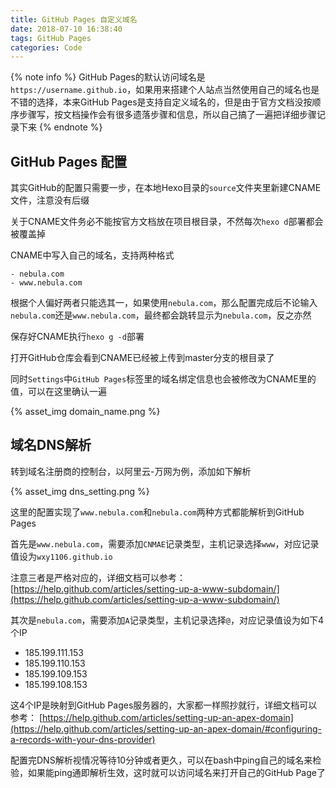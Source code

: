 ```yaml
---
title: GitHub Pages 自定义域名
date: 2018-07-10 16:38:40
tags: GitHub Pages
categories: Code
---
```

{% note info %}
GitHub Pages的默认访问域名是`https://username.github.io`，如果用来搭建个人站点当然使用自己的域名也是不错的选择，本来GitHub Pages是支持自定义域名的，但是由于官方文档没按顺序步骤写，按文档操作会有很多遗落步骤和信息，所以自己搞了一遍把详细步骤记录下来
{% endnote %}
<!--more-->

## GitHub Pages 配置
其实GitHub的配置只需要一步，在本地Hexo目录的`source`文件夹里新建CNAME文件，注意没有后缀

关于CNAME文件务必不能按官方文档放在项目根目录，不然每次`hexo d`部署都会被覆盖掉

CNAME中写入自己的域名，支持两种格式
```
- nebula.com
- www.nebula.com
```
根据个人偏好两者只能选其一，如果使用`nebula.com`，那么配置完成后不论输入`nebula.com`还是`www.nebula.com`，最终都会跳转显示为`nebula.com`，反之亦然

保存好CNAME执行`hexo g -d`部署

打开GitHub仓库会看到CNAME已经被上传到master分支的根目录了

同时`Settings`中`GitHub Pages`标签里的域名绑定信息也会被修改为CNAME里的值，可以在这里确认一遍

{% asset_img domain_name.png %}

## 域名DNS解析
转到域名注册商的控制台，以阿里云-万网为例，添加如下解析

{% asset_img dns_setting.png %}

这里的配置实现了`www.nebula.com`和`nebula.com`两种方式都能解析到GitHub Pages

首先是`www.nebula.com`，需要添加`CNMAE`记录类型，主机记录选择`www`，对应记录值设为`wxy1106.github.io`

注意三者是严格对应的，详细文档可以参考：
[https://help.github.com/articles/setting-up-a-www-subdomain/](https://help.github.com/articles/setting-up-a-www-subdomain/)

其次是`nebula.com`，需要添加`A`记录类型，主机记录选择`@`，对应记录值设为如下4个IP
- 185.199.111.153
- 185.199.110.153
- 185.199.109.153
- 185.199.108.153

这4个IP是映射到GitHub Pages服务器的，大家都一样照抄就行，详细文档可以参考：
[https://help.github.com/articles/setting-up-an-apex-domain](https://help.github.com/articles/setting-up-an-apex-domain/#configuring-a-records-with-your-dns-provider)

配置完DNS解析视情况等待10分钟或者更久，可以在bash中ping自己的域名来检验，如果能ping通即解析生效，这时就可以访问域名来打开自己的GitHub Page了